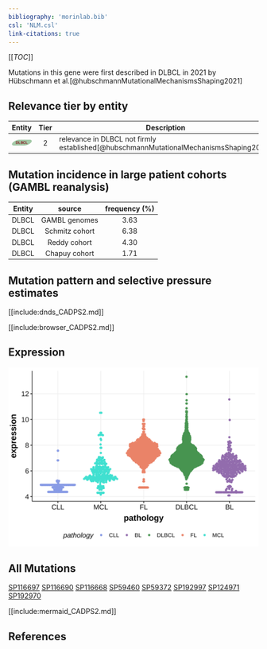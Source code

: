 ```yaml
---
bibliography: 'morinlab.bib'
csl: 'NLM.csl'
link-citations: true
---
```

[[_TOC_]]

Mutations in this gene were first described in DLBCL in 2021 by Hübschmann et al.[@hubschmannMutationalMechanismsShaping2021]


## Relevance tier by entity

|Entity|Tier|Description                              |
|:------:|:----:|-----------------------------------------|
|![DLBCL](images/icons/DLBCL_tier2.png) |2   |relevance in DLBCL not firmly established[@hubschmannMutationalMechanismsShaping2021]|

## Mutation incidence in large patient cohorts (GAMBL reanalysis)

|Entity|source        |frequency (%)|
|:------:|:--------------:|:-------------:|
|DLBCL |GAMBL genomes |3.63         |
|DLBCL |Schmitz cohort|6.38         |
|DLBCL |Reddy cohort  |4.30         |
|DLBCL |Chapuy cohort |1.71         |

## Mutation pattern and selective pressure estimates

[[include:dnds_CADPS2.md]]


[[include:browser_CADPS2.md]]

## Expression
![](images/gene_expression/CADPS2_by_pathology.svg)

## All Mutations

[SP116697](https://www.bcgsc.ca/downloads/morinlab/GAMBL/MALY/SP116697.html)
[SP116690](https://www.bcgsc.ca/downloads/morinlab/GAMBL/MALY/SP116690.html)
[SP116668](https://www.bcgsc.ca/downloads/morinlab/GAMBL/MALY/SP116668.html)
[SP59460](https://www.bcgsc.ca/downloads/morinlab/GAMBL/MALY/SP59460.html)
[SP59372](https://www.bcgsc.ca/downloads/morinlab/GAMBL/MALY/SP59372.html)
[SP192997](https://www.bcgsc.ca/downloads/morinlab/GAMBL/MALY/SP192997.html)
[SP124971](https://www.bcgsc.ca/downloads/morinlab/GAMBL/MALY/SP124971.html)
[SP192970](https://www.bcgsc.ca/downloads/morinlab/GAMBL/MALY/SP192970.html)

[[include:mermaid_CADPS2.md]]

## References


<!-- ORIGIN: hubschmannMutationalMechanismsShaping2021b -->

<!-- DLBCL: hubschmannMutationalMechanismsShaping2021b -->
